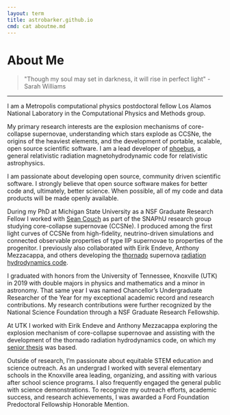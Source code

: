 ```yaml
---
layout: term
title: astrobarker.github.io
cmd: cat aboutme.md
---
```


About Me
========

> "Though my soul may set in darkness, it will rise in perfect light" - Sarah Williams

* * *

I am a Metropolis computational physics postdoctoral fellow Los Alamos National Laboratory 
in the Computational Physics and Methods group.

My primary research interests are the explosion mechanisms of core-collapse supernovae,
understanding which stars explode as CCSNe, the origins of the heaviest elements, and 
the development of portable, scalable, open source scientific software. I am a lead developer of 
[phoebus][phoebus], a general relativistic radiation magnetohydrodynamic code for relativistic astrophysics.

I am passionate about developing open source, community driven scientific software. 
I strongly believe that open source software makes for better code and, ultimately, better science. 
When possible, all of my code and data products will be made openly available.

During my PhD at Michigan State University as a NSF Graduate Research Fellow I worked with [Sean Couch][couch]
as part of the SNAPhU research group studying core-collapse supernovae (CCSNe). I produced among the 
first light curves of CCSNe from high-fidelity, neutrino-driven simulations and connected observable 
properties of type IIP supernovae to properties of the progenitor. I previously also collaborated with 
Eirik Endeve, Anthony Mezzacappa, and others developing the [thornado][thornado] 
supernova [radiation hydrodynamics code](https://ui.adsabs.harvard.edu/abs/2021ApJS..253...21P/abstract).

I graduated with honors from the University of Tennessee, Knoxville (UTK) in 2019 with double majors in 
physics and mathematics and a minor in astronomy. That same year I was named Chancellor’s Undergraduate 
Researcher of the Year for my exceptional academic record and research contributions. 
My research contributions were further recognized by the National Science Foundation through a NSF Graduate Research Fellowship.

At UTK I worked with Eirik Endeve and Anthony Mezzacappa exploring the explosion mechanism of core-collapse 
supernovae and assisting with the development of the thornado radiation hydrodynamics code, 
on which my [senior thesis](https://trace.tennessee.edu/utk_chanhonoproj/2292/) was based.

Outside of research, I’m passionate about equitable STEM education and science outreach. 
As an undergrad I worked with several elementary schools in the Knoxville area leading, organizing, 
and assiting with various after school science programs. I also frequently engaged the general 
public with science demonstrations. To recognize my outreach efforts, academic success, and research achievements, 
I was awarded a Ford Foundation Predoctoral Fellowship Honorable Mention.

[phoebus]: https://github.com/lanl/phoebus
[thornado]: https://github.com/endeve/thornado
[couch]: https://web.pa.msu.edu/people/couch/
[undthesis]: https://trace.tennessee.edu/utk_chanhonoproj/2292/
